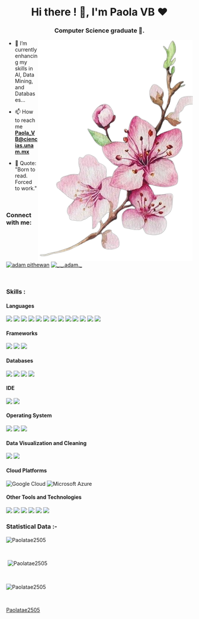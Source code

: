 <h1 align="center">Hi there ! 👋, I'm Paola VB ❤️</h1>
<h3 align="center"> Computer Science graduate 🌟.</h3>


<p><img align="right" src="https://github.com/Paolatae2505/Paolatae2505/blob/main/Cerezo.png" alt="cerezo" /></p>




- 🌱 I’m currently enhancing my skills in AI, Data Mining, and Databases...

- 📫 How to reach me **Paola_VB@ciencias.unam.mx**

- 📖 Quote: "Born to read. Forced to work."

<br>

<h3 align="left">Connect with me:</h3>
<p align="left">
  <a href="https://www.linkedin.com/in/paola-vargas-bravo-757842316/" target="blank"><img align="center"
      src="https://raw.githubusercontent.com/rahuldkjain/github-profile-readme-generator/master/src/images/icons/Social/linked-in-alt.svg"
      alt="adam pithewan" height="30" width="40" /></a>
  <a href="https://www.instagram.com/paola_but_paula/" target="blank"><img align="center"
      src="https://raw.githubusercontent.com/rahuldkjain/github-profile-readme-generator/master/src/images/icons/Social/instagram.svg"
      alt="_._.adam._" height="30" width="40" /></a>
</p>

<br>
 
<h3 align="left">Skills :</h3>
<h4> Languages </h4>
<span> 
  <img src="https://img.shields.io/badge/HTML5-E34F26?style=for-the-badge&logo=html5&logoColor=white">
  <img src="https://img.shields.io/badge/CSS3-1572B6?style=for-the-badge&logo=css3&logoColor=white">
  <img src="https://img.shields.io/badge/JavaScript-F7DF1E?style=for-the-badge&logo=javascript&logoColor=black">
  <img src="https://img.shields.io/badge/Java-ED8B00?style=for-the-badge&logo=java&logoColor=white">
  <img src="https://img.shields.io/badge/C%2B%2B-00599C?style=for-the-badge&logo=c%2B%2B&logoColor=white">
  <img src="https://img.shields.io/badge/C-00599C?style=for-the-badge&logo=c&logoColor=white">
  <img src="https://img.shields.io/badge/PHP-777BB4?style=for-the-badge&logo=php&logoColor=white">
  <img src="https://img.shields.io/badge/Python-3776AB?style=for-the-badge&logo=python&logoColor=white">
  <img src="https://img.shields.io/badge/Elixir-4B275F?style=for-the-badge&logo=elixir&logoColor=white">
  <img src="https://img.shields.io/badge/Clojure-5881D8?style=for-the-badge&logo=clojure&logoColor=white">
  <img src="https://img.shields.io/badge/Haskell-5D4F85?style=for-the-badge&logo=haskell&logoColor=white">
  <img src="https://img.shields.io/badge/R-276DC3?style=for-the-badge&logo=r&logoColor=white">
  <img src="https://img.shields.io/badge/Racket-9F1D20?style=for-the-badge&logo=racket&logoColor=white">
</span>


<h4> Frameworks </h4>
<span>
  <img src="https://img.shields.io/badge/Node.js-339933?style=for-the-badge&logo=nodedotjs&logoColor=white">
  <img src="https://img.shields.io/badge/Bootstrap-563D7C?style=for-the-badge&logo=bootstrap&logoColor=white">
  <img src="https://img.shields.io/badge/Spring-6DB33F?style=for-the-badge&logo=spring&logoColor=white">
</span>

<h4> Databases </h4>
<span>
  <img src="https://img.shields.io/badge/MySQL-00000F?style=for-the-badge&logo=mysql&logoColor=white">
  <img src="https://img.shields.io/badge/SQLite-07405E?style=for-the-badge&logo=sqlite&logoColor=white">
  <img src="https://img.shields.io/badge/MongoDB-4EA94B?style=for-the-badge&logo=mongodb&logoColor=white">
  <img src="https://img.shields.io/badge/PostgreSQL-316192?style=for-the-badge&logo=postgresql&logoColor=white">
</span>

<h4> IDE </h4>
<span>
<img src="https://img.shields.io/badge/sublime_text-%23575757.svg?&style=for-the-badge&logo=sublime-text&logoColor=important">
<img src="https://img.shields.io/badge/Visual_Studio_Code-0078D4?style=for-the-badge&logo=visual%20studio%20code&logoColor=white">

<h4> Operating System </h4>
<span>
  <img src="https://img.shields.io/badge/Linux-FCC624?style=for-the-badge&logo=linux&logoColor=black">
  <img src="https://img.shields.io/badge/Ubuntu-E95420?style=for-the-badge&logo=ubuntu&logoColor=white">
  <img src="https://img.shields.io/badge/Windows-0078D6?style=for-the-badge&logo=windows&logoColor=white">
</span>

<h4> Data Visualization and Cleaning </h4>
<span>
  <img src="https://img.shields.io/badge/Tableau-E97627?style=for-the-badge&logo=tableau&logoColor=white">
  <img src="https://img.shields.io/badge/Power_BI-F2C811?style=for-the-badge&logo=powerbi&logoColor=black">
</span>

<h4> Cloud Platforms </h4>
<span>
  <img src="https://img.shields.io/badge/Google_Cloud-4285F4?style=for-the-badge&logo=google-cloud&logoColor=white" alt="Google Cloud">
  <img src="https://img.shields.io/badge/Microsoft_Azure-0078D4?style=for-the-badge&logo=microsoft-azure&logoColor=white" alt="Microsoft Azure">
</span>


<h4> Other Tools and Technologies </h4>
<span>
  <img src="https://img.shields.io/badge/Git-F05032?style=for-the-badge&logo=git&logoColor=white">
  <img src="https://img.shields.io/badge/Postman-FF6C37?style=for-the-badge&logo=Postman&logoColor=white">
  <img src="https://img.shields.io/badge/Shell_Script-121011?style=for-the-badge&logo=gnu-bash&logoColor=white">
  <img src="https://img.shields.io/badge/Git-F05032?style=for-the-badge&logo=git&logoColor=white">
  <img src="https://img.shields.io/badge/Markdown-000000?style=for-the-badge&logo=markdown&logoColor=white">
  <img src="https://img.shields.io/badge/json-5E5C5C?style=for-the-badge&logo=json&logoColor=white">
</span>
    

<h3>Statistical Data :-</h3>

<p><img align="center"
    src="https://github-readme-stats.vercel.app/api/top-langs?username=Paolatae2505&show_icons=true&locale=en&bg_color=0d1117&text_color=ff66b2&layout=compact"
    alt="Paolatae2505" 
    bg_color=#0d1117/></p>

<br>

<p>&nbsp;<img align="center" src="https://github-readme-stats.vercel.app/api?username=Paolatae2505&show_icons=true&locale=en&bg_color=0d1117&text_color=ff66b2&layout=compact"
    alt="Paolatae2505" /></p>

<br>

<p><img align="center" src="https://github-readme-streak-stats.herokuapp.com/?user=Paolatae2505&theme=dark&background=0d1117&stroke=ff66b2&ring=ff66b2&fire=ff99cc&currStreakNum=ff66b2&sideNums=ff66b2&currStreakLabel=ff66b2&sideLabels=ff66b2&date_format=M%20j%5B%2C%20Y%5D" alt="Paolatae2505" /></p>

<p align="left"> <a href="https://twitter.com/" target="blank"><img
      src="https://img.shields.io/twitter/follow/?logo=twitter&style=for-the-badge" alt="" /></a> </p>

[Paolatae2505](https://github.com/Paolatae2505)


